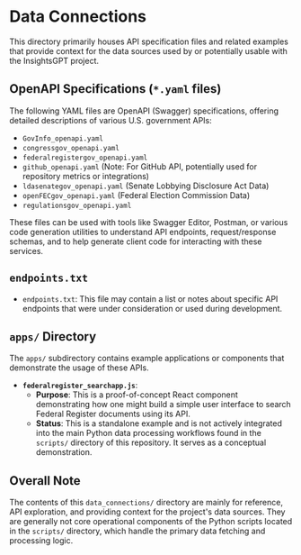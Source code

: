 # Data Connections

This directory primarily houses API specification files and related examples that provide context for the data sources used by or potentially usable with the InsightsGPT project.

## OpenAPI Specifications (`*.yaml` files)

The following YAML files are OpenAPI (Swagger) specifications, offering detailed descriptions of various U.S. government APIs:

-   `GovInfo_openapi.yaml`
-   `congressgov_openapi.yaml`
-   `federalregistergov_openapi.yaml`
-   `github_openapi.yaml` (Note: For GitHub API, potentially used for repository metrics or integrations)
-   `ldasenategov_openapi.yaml` (Senate Lobbying Disclosure Act Data)
-   `openFECgov_openapi.yaml` (Federal Election Commission Data)
-   `regulationsgov_openapi.yaml`

These files can be used with tools like Swagger Editor, Postman, or various code generation utilities to understand API endpoints, request/response schemas, and to help generate client code for interacting with these services.

## `endpoints.txt`

-   `endpoints.txt`: This file may contain a list or notes about specific API endpoints that were under consideration or used during development.

## `apps/` Directory

The `apps/` subdirectory contains example applications or components that demonstrate the usage of these APIs.

-   **`federalregister_searchapp.js`**:
    -   **Purpose**: This is a proof-of-concept React component demonstrating how one might build a simple user interface to search Federal Register documents using its API.
    -   **Status**: This is a standalone example and is not actively integrated into the main Python data processing workflows found in the `scripts/` directory of this repository. It serves as a conceptual demonstration.

## Overall Note

The contents of this `data_connections/` directory are mainly for reference, API exploration, and providing context for the project's data sources. They are generally not core operational components of the Python scripts located in the `scripts/` directory, which handle the primary data fetching and processing logic.
